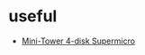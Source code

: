 # useful
* [Mini-Tower 4-disk Supermicro](https://www.supermicro.com/en/products/chassis/compact%20mini-tower/721/sc721tq-350b2)
  
